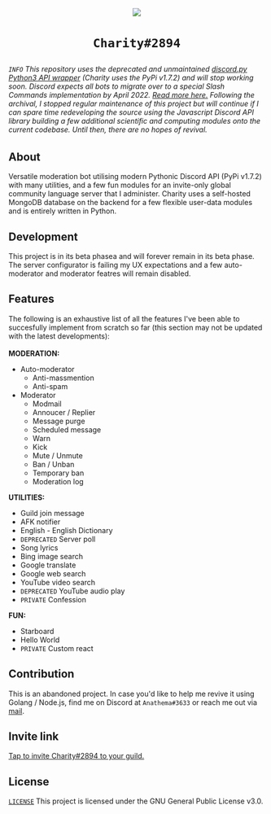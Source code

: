 <p align="center"><img src="https://cdn.discordapp.com/attachments/871821842694959104/929501481927848056/Screenshot_from_2022-01-09_03-37-02.png" /></p>

<h1 align="center" size="25">
  <pre><code>Charity#2894</code></pre>
</h1>

<h6><code>INFO</code> This repository uses the deprecated and unmaintained <a href="https://github.com/Rapptz/discord.py">discord.py Python3 API wrapper</a> (Charity uses the PyPi v1.7.2) and will stop working soon. Discord expects all bots to migrate over to a special Slash Commands implementation by April 2022. <a href="https://gist.github.com/Rapptz/4a2f62751b9600a31a0d3c78100287f1">Read more here.</a> Following the archival, I stopped regular maintenance of this project but will continue if I can spare time redeveloping the source using the Javascript Discord API library building a few additional scientific and computing modules onto the current codebase. Until then, there are no hopes of revival.</h6>

## About
Versatile moderation bot utilising modern Pythonic Discord API (PyPi v1.7.2) with many utilities, and a few fun modules for an invite-only global community language server that I administer. Charity uses a self-hosted MongoDB database on the backend for a few flexible user-data modules and is entirely written in Python.

## Development
This project is in its beta phasea and will forever remain in its beta phase. The server configurator is failing my UX expectations and a few auto-moderator and moderator featres will remain disabled.

## Features
The following is an exhaustive list of all the features I've been able to succesfully implement from scratch so far (this section may not be updated with the latest developments):<br><br>
**MODERATION:**
- Auto-moderator
  - Anti-massmention
  - Anti-spam
- Moderator
  - Modmail
  - Annoucer / Replier
  - Message purge
  - Scheduled message
  - Warn
  - Kick
  - Mute / Unmute
  - Ban / Unban
  - Temporary ban
  - Moderation log

**UTILITIES:**
- Guild join message
- AFK notifier
- English - English Dictionary
- `DEPRECATED` Server poll
- Song lyrics
- Bing image search
- Google translate
- Google web search
- YouTube video search
- `DEPRECATED` YouTube audio play
- `PRIVATE` Confession

**FUN:**
- Starboard
- Hello World
- `PRIVATE` Custom react

## Contribution
This is an abandoned project. In case you'd like to help me revive it using Golang / Node.js, find me on Discord at `Anathema#3633` or reach me out via [mail](mailto:jay.dnb@outlook.in).

## Invite link
[Tap to invite Charity#2894 to your guild.](https://discord.com/api/oauth2/authorize?client_id=838831095730143283&permissions=8&scope=bot)

## License
[`LICENSE`](https://github.com/jay-io/Charity/blob/dev/LICENSE) This project is licensed under the GNU General Public License v3.0.
